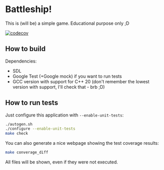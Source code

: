 # Battleship!

This is (will be) a simple game. Educational purpose only ;D

[![codecov](https://codecov.io/gh/giovannicuriel/battleship-game/branch/main/graph/badge.svg?token=3UT1LPVXYJ)](https://codecov.io/gh/giovannicuriel/battleship-game)

## How to build

Dependencies:
 - SDL
 - Google Test (+Google mock) if you want to run tests
 - GCC version with support for C++ 20 (don't remember the lowest version with
   support, I'll check that - brb ;D)

## How to run tests

Just configure this application with `--enable-unit-tests`:

```bash
./autogen.sh
./configure --enable-unit-tests
make check
```

You can also generate a nice webpage showing the test coverage results:

```bash
make converage_diff
```

All files will be shown, even if they were not executed.